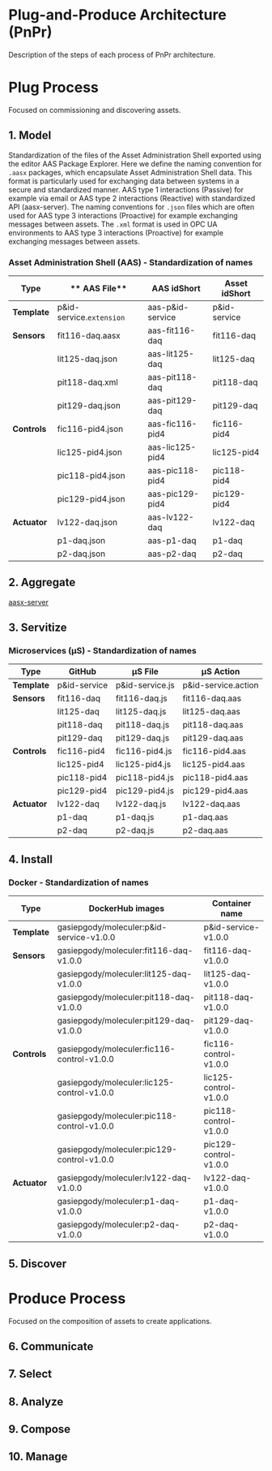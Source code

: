 # Plug-and-Produce Architecture (PnPr)

Description of the steps of each process of PnPr architecture.

# Plug Process

Focused on commissioning and discovering assets.

## 1. Model 

Standardization of the files of the Asset Administration Shell exported using the editor AAS Package Explorer. Here we define the naming convention for `.aasx` packages, which encapsulate Asset Administration Shell data. This format is particularly used for exchanging data between systems in a secure and standardized manner. AAS type 1 interactions (Passive) for example via email or AAS type 2 interactions (Reactive) with standardized API (aasx-server). The naming conventions for `.json` files which are often used for AAS type 3 interactions (Proactive) for example exchanging messages between assets. 
The `.xml` format is used in OPC UA environments to AAS type 3 interactions (Proactive) for example exchanging messages between assets.

### Asset Administration Shell (AAS) - Standardization of names

| **Type**     | ** AAS File**            | **AAS idShort**  | **Asset idShort** |
| ------------ | ------------------------ | ---------------- | ----------------- |
| **Template** | p&id-service.`extension` | aas-p&id-service | p&id-service      |
| **Sensors**  | fit116-daq.aasx          | aas-fit116-daq   | fit116-daq        |
|              | lit125-daq.json          | aas-lit125-daq   | lit125-daq        |
|              | pit118-daq.xml           | aas-pit118-daq   | pit118-daq        |
|              | pit129-daq.json          | aas-pit129-daq   | pit129-daq        |
| **Controls** | fic116-pid4.json         | aas-fic116-pid4  | fic116-pid4       |
|              | lic125-pid4.json         | aas-lic125-pid4  | lic125-pid4       |
|              | pic118-pid4.json         | aas-pic118-pid4  | pic118-pid4       |
|              | pic129-pid4.json         | aas-pic129-pid4  | pic129-pid4       |
| **Actuator** | lv122-daq.json           | aas-lv122-daq    | lv122-daq         |
|              | p1-daq.json              | aas-p1-daq       | p1-daq            |
|              | p2-daq.json              | aas-p2-daq       | p2-daq            |



## 2. Aggregate
[aasx-server](https://github.com/pontarolli/aasx-server)


## 3. Servitize

### Microservices (μS) - Standardization of names

| **Type**     | **GitHub**   | **μS File**     | **μS Action**       |
| ------------ | ------------ | --------------- | ------------------- |
| **Template** | p&id-service | p&id-service.js | p&id-service.action |
| **Sensors**  | fit116-daq   | fit116-daq.js   | fit116-daq.aas      |
|              | lit125-daq   | lit125-daq.js   | lit125-daq.aas      |
|              | pit118-daq   | pit118-daq.js   | pit118-daq.aas      |
|              | pit129-daq   | pit129-daq.js   | pit129-daq.aas      |
| **Controls** | fic116-pid4  | fic116-pid4.js  | fic116-pid4.aas     |
|              | lic125-pid4  | lic125-pid4.js  | lic125-pid4.aas     |
|              | pic118-pid4  | pic118-pid4.js  | pic118-pid4.aas     |
|              | pic129-pid4  | pic129-pid4.js  | pic129-pid4.aas     |
| **Actuator** | lv122-daq    | lv122-daq.js    | lv122-daq.aas       |
|              | p1-daq       | p1-daq.js       | p1-daq.aas          |
|              | p2-daq       | p2-daq.js       | p2-daq.aas          |


## 4. Install

### Docker - Standardization of names

| **Type**     | **DockerHub images**                       | **Container name**    |
| ------------ | ------------------------------------------ | --------------------- |
| **Template** | gasiepgody/moleculer:p&id-service-v1.0.0   | p&id-service-v1.0.0   |
| **Sensors**  | gasiepgody/moleculer:fit116-daq-v1.0.0     | fit116-daq-v1.0.0     |
|              | gasiepgody/moleculer:lit125-daq-v1.0.0     | lit125-daq-v1.0.0     |
|              | gasiepgody/moleculer:pit118-daq-v1.0.0     | pit118-daq-v1.0.0     |
|              | gasiepgody/moleculer:pit129-daq-v1.0.0     | pit129-daq-v1.0.0     |
| **Controls** | gasiepgody/moleculer:fic116-control-v1.0.0 | fic116-control-v1.0.0 |
|              | gasiepgody/moleculer:lic125-control-v1.0.0 | lic125-control-v1.0.0 |
|              | gasiepgody/moleculer:pic118-control-v1.0.0 | pic118-control-v1.0.0 |
|              | gasiepgody/moleculer:pic129-control-v1.0.0 | pic129-control-v1.0.0 |
| **Actuator** | gasiepgody/moleculer:lv122-daq-v1.0.0      | lv122-daq-v1.0.0      |
|              | gasiepgody/moleculer:p1-daq-v1.0.0         | p1-daq-v1.0.0         |
|              | gasiepgody/moleculer:p2-daq-v1.0.0         | p2-daq-v1.0.0         |

## 5. Discover

# Produce Process

Focused on the composition of assets to create applications.

## 6. Communicate
## 7. Select
## 8. Analyze
## 9. Compose
## 10. Manage


